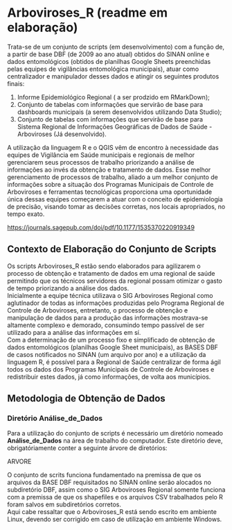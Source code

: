 # Arboviroses_R (readme em elaboração)    
Trata-se de um conjunto de scripts (em desenvolvimento) com a função de, a partir de base DBF (de 2009 ao ano atual) obtidos do SINAN online e dados entomológicos (obtidos de planilhas Google Sheets preenchidas pelas equipes de vigilâncias entomológica municipais), atuar como centralizador e manipulador desses dados e atingir os seguintes produtos finais:

1. Informe Epidemiológico Regional ( a ser prodzido em RMarkDown);  
2. Conjunto de tabelas com informações que servirão de base para dashboards municipais (a serem desenvolvidos utilizando Data Studio);  
3. Conjunto de tabelas com informações que servirão de base para Sistema Regional de Informações Geográficas de Dados de Saúde - Arboviroses (Já desenvolvido).    

A utilização da linguagem R e o QGIS vêm de encontro à necessidade das equipes de Vigilância em Saúde municipais e regionais de melhor gerenciarem seus processos de trabalho priorizando a análise de informações ao invés da obtenção e tratamento de dados. Esse melhor gerenciamento de processos de trabalho, aliado a um melhor conjunto de informações sobre a situação dos Programas Municipais de Controle de Arboviroses e ferramentas tecnológicas proporciona uma oportunidade única dessas equipes começarem a atuar com o conceito de epidemiologia de precisão, visando tomar as decisões corretas, nos locais apropriados, no tempo exato.  

https://journals.sagepub.com/doi/pdf/10.1177/1535370220919349

## Contexto de Elaboração do Conjunto de Scripts  
Os scripts Arboviroses_R estão sendo elaborados para agilizarem o processo de obtenção e tratamento de dados em uma regional de saúde permitindo que os técnicos servidores da regional possam otimizar o gasto de tempo priorizando a análise dos dados.  
Inicialmente a equipe técnica utilizava o SIG Arboviroses Regional como aglutinador de todas as informações produzidas pelo Programa Regional de Controle de Arboviroses, entretanto, o processo de obtenção e manipulação de dados para a produção das informações mostrava-se altamente complexo e demorado, consumindo tempo passível de ser utilizado para a análise das informações em sí.  
Com a determinação de um processo fixo e simplificado de obtenção de dados entomológicos (planilhas Google Sheet municipais), as BASES DBF de casos notificados no SINAN (um arquivo por ano) e a utilização da linguagem R, é possível para a Regional de Saúde centralizar de forma ágil todos os dados dos Programas Municipais de Controle de Arboviroses e redistribuir estes dados, já como informações, de volta aos municípios.  

## Metodologia de Obtenção de Dados
### Diretório Análise_de_Dados  
Para a utilização do conjunto de scripts é necessário um diretório nomeado **Análise_de_Dados** na área de trabalho do computador. Este diretório deve, obrigatóriamente conter a seguinte árvore de diretórios:

ARVORE  

O conjunto de scrits funciona fundamentado na premissa de que os arquivos da BASE DBF requisitados no SINAN online serão alocados no subdiretório DBF, assim como o SIG Arboviroses Regional somente funciona com a premissa de que os shapefiles e os arquivos CSV trabalhados pelo R foram salvos em subdiretórios corretos.  
Aqui cabe ressaltar que o Arboviroses_R está sendo escrito em ambiente Linux, devendo ser corrigido em caso de utilização em ambiente Windows.
